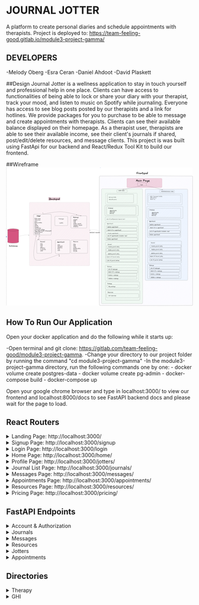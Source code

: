 # JOURNAL JOTTER
A platform to create personal diaries and schedule appointments with therapists.
Project is deployed to: https://team-feeling-good.gitlab.io/module3-project-gamma/
## DEVELOPERS
-Melody Oberg
-Esra Ceran
-Daniel Ahdoot
-David Plaskett

##Design
Journal Jotter is a wellness application to stay in touch yourself and professional help in one place. Clients can have access to functionalities of being able to lock or share your diary with your therapist, track your mood, and listen to music on Spotify while journaling. Everyone has access to see blog posts posted by our therapists and a link for hotlines. We provide packages for you to purchase to be able to message and create appointments with therapists. Clients can see their available balance displayed on their homepage. As a therapist user, therapists are able to see their available income, see their client's journals if shared, post/edit/delete resources, and message clients.
This project is was built using FastApi for our backend and React/Redux Tool Kit to build our frontend.

##Wireframe
![backend-wireframe](docs/backend-wireframe.png)


## How To Run Our Application
Open your docker application and do the following while it starts up:

-Open terminal and git clone: https://gitlab.com/team-feeling-good/module3-project-gamma.
-Change your directory to our project folder by running the command "cd module3-project-gamma"
-In the module3-project-gamma directory, run the following commands one by one:
    - docker volume create postgres-data
    - docker volume create pg-admin
    - docker-compose build
    - docker-compose up

Open your google chrome browser and type in localhost:3000/ to view our frontend and localhost:8000/docs to see FastAPI backend docs and please wait for the page to load.


## React Routers
<details>
<summary>Landing Page: http://localhost:3000/</summary>
Gives a brief description of Journal Jotter's features.
</details>
<details>
<summary>Signup Page: http://localhost:3000/signup</summary>
Sign up as a client or therapist user
</details>
<details>
<summary>Login Page: http://localhost:3000/login</summary>
Log into your account.
</details>
<details>
<summary>Home Page: http://localhost:3000/home/</summary>
As a client, you'll be able to see list of recent journal entries, upcoming appointments, your current available balance, and a spotify player.
As a therapist, you'll be able to see your client's shared journal entries, upcoming appointments, and your available income.
</details>
<details>
<summary>Profile Page: http://localhost:3000/jotters/</summary>
As a client, you'll have a profile page with the ability to have a profile picture, an about me, an email, and a name that is all editable.
As a therapist, you'll have a profile page requiring your first and last name, email, number, location, certificates/college, profile picture, and an about me.
</details>
<details>
<summary>Journal List Page: http://localhost:3000/journals/</summary>
As a client you're able to see your most recent entries and mood tracker with a search bar functionality and Spotify player. You can create a journal entry, lock, and delete an entry.
As a therapist, you'll be able to see a list of clients' shared entries.
</details>
<details>
<summary>Messages Page: http://localhost:3000/messages/</summary>
As a client, you're able to see a list of recent messages and being able to create a message. It is going to cost you to send a message so you'll be able to see your available balance aftering sending.
As a therapist, you're able to see a list of recent messages and being able to create a message. You are able to see available income.
</details>
<details>
<summary>Appointments Page: http://localhost:3000/appointments/</summary>
As a client, you are able to see a list of upcoming appointments. You can create an appointment selecting a dropdown menu of our therapists. It will cost to create an appointment and available balance will be updated. Clients are able to cancel and reschedule appointments.
As a therapist, you can see a list of upcoming appointments, can cancel appointments, and can see available income.
</details>
<details>
<summary>Resources Page: http://localhost:3000/resources/</summary>
As an unauthorized user, you are able to see a list of resources created by our therapists and a hotline link.
As a client, you are able to see a list of resources and a list of our therapists.
As a therapist, you are able to see a list of resources and therapists, and can view a resource form, edit, and delete.
</details>
<details>
<summary>Pricing Page: http://localhost:3000/pricing/</summary>
As a client, you are able to see a list of packages to select to be able to communicate with therapists and set up appointments.
</details>


## FastAPI Endpoints
<details>
<summary>Account & Authorization</summary>
<details>
<summary>POST /api/accounts/ - Create an account</summary>
{
    "first_name": "dave",
    "last_name": "p",
    "email": "dave@dave.com",
    "type": "client",
    "phone_number": "string",
    "city": "string",
    "state": "string",
    "certificates": "string",
    "graduated_college": "string",
    "profile_picture": "string",
    "about_me": "string",
    "password": "string"
}
</details>
<details>
<summary>POST /token - Login & Logout</summary>
Enter email and password to login and execute to log out.
</details>
<details>
<summary>GET /token - Get Token</summary>
Can execute to get a token after logging in
</details>
</details>

<details>
<summary>Journals</summary>
<details>
<summary>DELETE /journals/{journal_id} - Delete A Journal</summary>
Enter journal ID and execute
</details>
<details>
<summary>PUT /journals/{journal_id} - Edit A Journal</summary>
Enter journal ID and revise body:
{
  "user_id": 0,
  "body": "string",
  "name": "string",
  "date_time": "2023-06-08T08:21:23.498Z",
  "is_private": true,
  "mood": "happy"
}
</details>
<details>
<summary>GET /journals/{journal_id} - Get A Journal's Details</summary>
Enter journal id and execute to get details of a specific journal
</details>
<details>
<summary>GET /journals/ - Get All Journals </summary>
</details>
</details>

<details>
<summary>Messages</summary>
<details>
<summary>DELETE /messages/{message_id} - Delete A Message</summary>
Enter message_id and execute.
</details>
<details>
<summary>PUT /messages/{message_id} - Edit A Message</summary>
Enter message id and revise body:
{
  "user_id": 0,
  "recipient": 0,
  "subject": "string",
  "body": "string",
  "cost": 0
}
</details>
<details>
<summary>GET /messages/{message_id} - Get One Message</summary>
Enter message id and execute
</details>
<details>
<summary>POST /messages - Create A Message</summary>
{
  "user_id": 0,
  "recipient": 0,
  "subject": "string",
  "body": "string",
  "cost": 0
}
</details>
<details>
<summary>GET /messages - Get All Messages</summary>
Execute
</details>
</details>

<details>
<summary>Resources</summary>
<details>
<summary>DELETE /resources/{resources_id} - Delete A Resource</summary>
Enter resource id and execute
</details>
<details>
<summary>PUT /resources/{resource_id} - Edit A Resource</summary>
Enter resource id and revise body:
{
  "title": "string",
  "body": "string",
  "writer": 0,
  "picture": "string",
  "url_link": "string"
}
</details>
<details>
<summary>GET /resources/{resource_id} - Get One Resource </summary>
Enter resource id and execute
</details>
<details>
<summary>CREATE /resources - Create A Resource</summary>
{
  "title": "tester",
  "body": "testing",
  "writer": 1,
  "picture": "string",
  "url_link": "string"
}
</details>
<details>
<summary>GET /resources/ - Get All Resources</summary>
Execute
</details>
</details>

<details>
<summary>Jotters</summary>
<details>
<summary>DELETE /jotters/{jotter_id} - Delete A Jotter</summary>
Enter journal ID and execute
</details>
<details>
<summary>PUT /jotters/{jotter_id} - Edit A Jotter</summary>
Enter jotter ID and revise body:
{
  "first_name": "string",
  "last_name": "string",
  "email": "string",
  "type": "client",
  "phone_number": "string",
  "city": "string",
  "state": "string",
  "certificates": "string",
  "graduated_college": "string",
  "profile_picture": "string",
  "about_me": "string",
  "password": "string"
}
</details>
<details>
<summary>GET /jotters/{jotter_id} - Get A Jotter's Details</summary>
Enter jotter id and execute to get details of a specific jotter
</details>
<details>
<summary>GET /jotters/ - Get All jotters </summary>
Execute
</details>
<details>
<summary>CREATE /jotters - Create A Jotter</summary>
{
  "first_name": "string",
  "last_name": "string",
  "email": "string",
  "type": "client",
  "phone_number": "string",
  "city": "string",
  "state": "string",
  "certificates": "string",
  "graduated_college": "string",
  "profile_picture": "string",
  "about_me": "string",
  "password": "string"
}
</details>
</details>

<details>
<summary>Appointments</summary>
<details>
<summary>DELETE /appointments/{appointment_id} - Delete An Appointment</summary>
Enter appointment id and execute
</details>
<details>
<summary>PUT /appointments/{appointment_id} - Edit An Appointment </summary>
Enter appointment id and revise body:
{
  "user_id": 0,
  "therapist_id": 0,
  "appointment_date": "2023-06-08",
  "appointment_time": "string",
  "cost": 0
}
</details>
<details>
<summary>GET /appointments/{appointment_id} - Get One Appointment</summary>
Enter appointment id and execute
</details>
<details>
<summary>CREATE /appointments/ - Create An Appointment</summary>
{
  "user_id": 0,
  "therapist_id": 0,
  "appointment_date": "2023-06-08",
  "appointment_time": "string",
  "cost": 0
}
</details>
<details>
<summary>GET /appointments/ - Get All Appointments For User</summary>
Execute
</details>
<details>
<summary>GET /therapistappointments/{therapist_id} - Get All Appointments for Therapist</summary>
Execute
</details>
</details>


## Directories
<details>
<summary>Therapy</summary>

Our therapy directory holds our backend microservice.

In our migrations folder, we create SQL tables for users, appointments, resources, and messages.

In our queries folder, we handle all CRUD operations for each of our models and connect to our database using "pool.py".

In our routers folder, we organize an endpoint for each operation.

We have an authenticator file to handle authentication in our backend.
</details>
<details>
<summary>GHI</summary>

Our GHI directory handles our frontend.

We have a src directory that holds all of our components, stores, and css.
</details>
